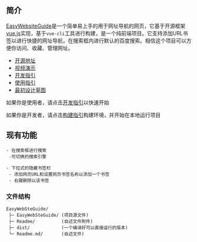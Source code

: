 ## 简介

[EasyWebsiteGuide](https://github.com/CDBxinhe/EasyWebsiteGuide)是一个简单易上手的用于网址导航的网页，它基于开源框架[vue.js](https://github.com/vuejs)实现，基于`vue-cli`工具进行构建，是一个纯前端项目。它支持添加URL书签以进行快捷的网址导航，在搜索框内进行默认的百度搜索。相信这个项目可以方便你访问、收藏、管理网址。

- [开源地址](https://github.com/CDBxinhe/EasyWebsiteGuide)
- [视频演示](https://www.bilibili.com/video/BV1Fr4y1a7DH)
- [开发指引](./Readme/Readme_构建指引)
- [使用指引](./Readme/Readme_使用指引.md)
- [最初设计草图](./Readme/Readme_设计草图.md)

如果你是使用者，请点击[开发指引](./Readme/Readme_使用指引.md)以快速开始

如果你是开发者，请点击[构建指引](./Readme/Readme_构建指引)构建环境，并开始在本地运行项目

## 现有功能

```
- 在搜索框进行搜索
 -可切换的搜索引擎

- 下拉式的隐藏书签栏
 - 添加网页URL和设置网页书签名称以添加一个书签
 - 右键删除以该书签
```

### 文件结构

```
EasyWebSteGuide/
 ├─ EasyWebSteGuide/ (项目源文件)
 ├─ Readme/          (自述文件附件)
 ├─ dist/            (一个编译好可以直接运行的版本)
 └─ Readme.md/       (自述文件)
```

